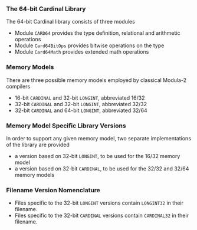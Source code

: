 ### The 64-bit Cardinal Library ###

The 64-bit Cardinal library consists of three modules

* Module `CARD64` provides the type definition, relational and arithmetic operations
* Module `Card64BitOps` provides bitwise operations on the type
* Module `Card64Math` provides extended math operations

### Memory Models ###

There are three possible memory models employed by classical Modula-2 compilers

* 16-bit `CARDINAL` and 32-bit `LONGINT`, abbreviated 16/32
* 32-bit `CARDINAL` and 32-bit `LONGINT`, abbreviated 32/32
* 32-bit `CARDINAL` and 64-bit `LONGINT`, abbreviated 32/64

### Memory Model Specific Library Versions ###

In order to support any given memory model, two separate implementations of the library are provided

* a version based on 32-bit `LONGINT`, to be used for the 16/32 memory model
* a version based on 32-bit `CARDINAL`, to be used for the 32/32 and 32/64 memory models

### Filename Version Nomenclature ###

* Files specific to the 32-bit `LONGINT` versions contain `LONGINT32` in their filename.
* Files specific to the 32-bit `CARDINAL` versions contain `CARDINAL32` in their filename.
